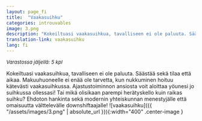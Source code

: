 ```yaml
---
layout: page_fi
title:  "Vaakasuihku"
categories: introuvables
image: 3.png
description: "Kokeiltuasi vaakasuihkua, tavalliseen ei ole paluuta. Säästää sekä tilaa että aikaa. Makuuhuoneelle ei enää ole tarvetta, kun nukkuminen hoituu kätevästi vaakasuihkussa. Ajastustoiminnon ansiosta voit aloittaa yöunesi jo suihkussa ollessasi! Tai mikä olisikaan parempi herätyskello kuin raikas suihku? Ehdoton hankinta sekä modernin yhteiskunnan menestyjälle että omaisuutta välttelevälle downshiftaajalle!"
translation-link: vaakasuihku
lang: fi
---
```

<font size="2"><i>Varastossa jäljellä: 5 kpl</i></font><br>

Kokeiltuasi vaakasuihkua, tavalliseen ei ole paluuta. Säästää sekä tilaa että aikaa. Makuuhuoneelle ei enää ole tarvetta, kun nukkuminen hoituu kätevästi vaakasuihkussa. Ajastustoiminnon ansiosta voit aloittaa yöunesi jo suihkussa ollessasi! Tai mikä olisikaan parempi herätyskello kuin raikas suihku? Ehdoton hankinta sekä modernin yhteiskunnan menestyjälle että omaisuutta välttelevälle downshiftaajalle!
![vaakasuihku]({{ "/assets/images/3.png" | absolute_url }}){:width="400" .center-image }
